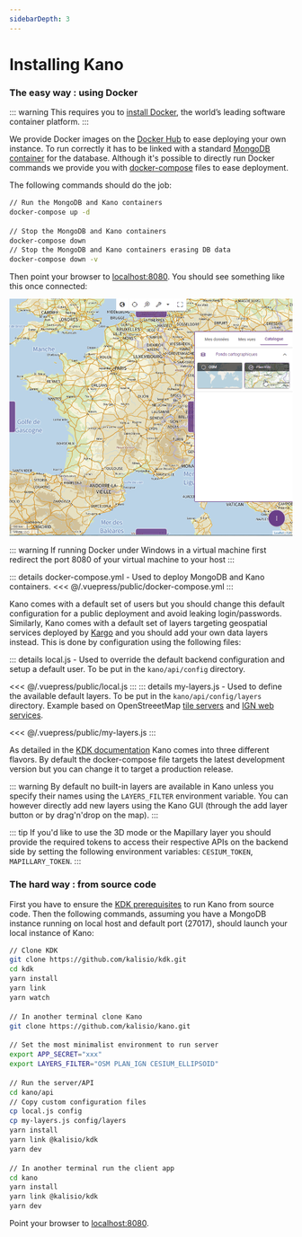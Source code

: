 ```yaml
---
sidebarDepth: 3
---
```


# Installing Kano

### The easy way : using Docker

::: warning 
This requires you to [install Docker](https://docs.docker.com/engine/installation/), the world’s leading software container platform.
::: 

We provide Docker images on the [Docker Hub](https://hub.docker.com/r/kalisio/kano/) to ease deploying your own instance. To run correctly it has to be linked with a standard [MongoDB container](https://hub.docker.com/_/mongo/) for the database. Although it's possible to directly run Docker commands we provide you with [docker-compose](https://docs.docker.com/compose/) files to ease deployment.

The following commands should do the job:

```bash
// Run the MongoDB and Kano containers
docker-compose up -d

// Stop the MongoDB and Kano containers
docker-compose down
// Stop the MongoDB and Kano containers erasing DB data
docker-compose down -v
```

Then point your browser to [localhost:8080](http://localhost:80801). You should see something like this once connected:

![installation](../assets/kano-installation.png)

::: warning
If running Docker under Windows in a virtual machine first redirect the port 8080 of your virtual machine to your host
:::

::: details docker-compose.yml - Used to deploy MongoDB and Kano containers.
<<< @/.vuepress/public/docker-compose.yml
:::

Kano comes with a default set of users but you should change this default configuration for a public deployment and avoid leaking login/passwords. Similarly, Kano comes with a default set of layers targeting geospatial services deployed by [Kargo](https://kalisio.github.io/kargo/) and you should add your own data layers instead. This is done by configuration using the following files:

::: details local.js - Used to override the default backend configuration and setup a default user.
To be put in the `kano/api/config` directory.

<<< @/.vuepress/public/local.js
:::
::: details my-layers.js - Used to define the available default layers.
To be put in the `kano/api/config/layers` directory. Example based on OpenStreeetMap [tile servers](https://wiki.openstreetmap.org/wiki/Tile_servers) and [IGN web services](https://geoservices.ign.fr/services-web-experts-cartes).

<<< @/.vuepress/public/my-layers.js
:::

As detailed in the [KDK documentation](https://kalisio.github.io/kdk/guides/development/deploy.html#deployment-flavors) Kano comes into three different flavors. By default the docker-compose file targets the latest development version but you can change it to target a production release.

::: warning
By default no built-in layers are available in Kano unless you specify their names using the `LAYERS_FILTER` environment variable. You can however directly add new layers using the Kano GUI (through the add layer button or by drag'n'drop on the map).
:::

::: tip
If you'd like to use the 3D mode or the Mapillary layer you should provide the required tokens to access their respective APIs on the backend side by setting the following environment variables: `CESIUM_TOKEN`, `MAPILLARY_TOKEN`.
:::

### The hard way : from source code

First you have to ensure the [KDK prerequisites](https://kalisio.github.io/kdk/guides/development/setup.html#prerequisites) to run Kano from source code. Then the following commands, assuming you have a MongoDB instance running on local host and default port (27017), should launch your local instance of Kano:

```bash
// Clone KDK
git clone https://github.com/kalisio/kdk.git
cd kdk
yarn install
yarn link
yarn watch

// In another terminal clone Kano
git clone https://github.com/kalisio/kano.git

// Set the most minimalist environment to run server
export APP_SECRET="xxx"
export LAYERS_FILTER="OSM PLAN_IGN CESIUM_ELLIPSOID"

// Run the server/API
cd kano/api
// Copy custom configuration files
cp local.js config
cp my-layers.js config/layers
yarn install
yarn link @kalisio/kdk
yarn dev

// In another terminal run the client app
cd kano
yarn install
yarn link @kalisio/kdk
yarn dev
```

Point your browser to [localhost:8080](http://localhost:8080).

